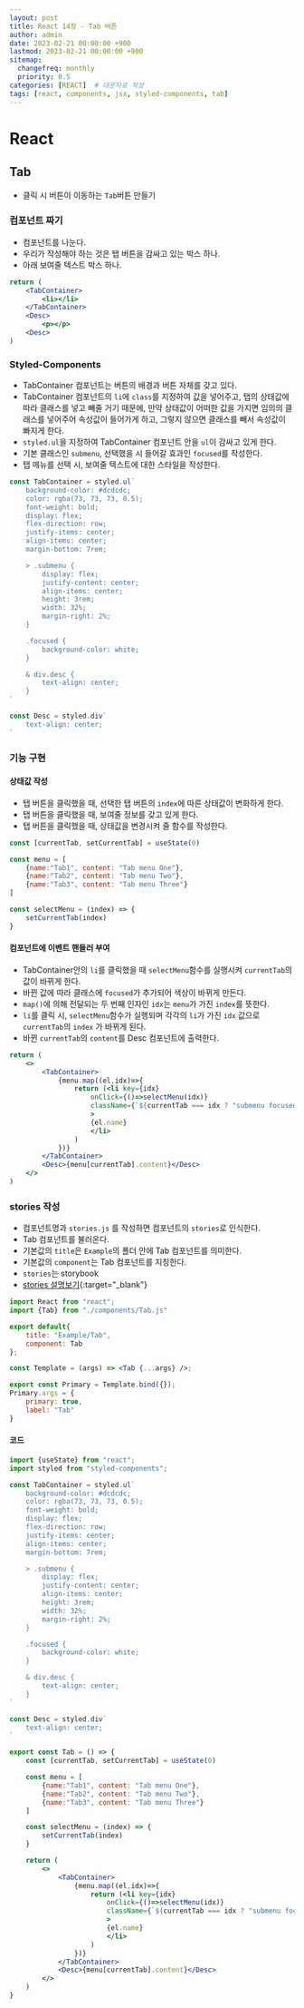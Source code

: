 ```yaml
---
layout: post
title: React 14장 - Tab 버튼
author: admin
date: 2023-02-21 00:00:00 +900
lastmod: 2023-02-21 00:00:00 +900
sitemap:
  changefreq: monthly
  priority: 0.5
categories: [REACT]  # 대문자로 작성
tags: [react, components, jsx, styled-components, tab]
---
```

# React
## Tab
- 클릭 시 버튼이 이동하는 `Tab`버튼 만들기

### 컴포넌트 짜기
- 컴포넌트를 나눈다.
- 우리가 작성해야 하는 것은 탭 버튼을 감싸고 있는 박스 하나.
- 아래 보여줄 텍스트 박스 하나.


```jsx
return (
    <TabContainer>
        <li></li>
    </TabContainer>
    <Desc>
        <p></p>
    <Desc>
)
```


### Styled-Components
- TabContainer 컴포넌트는 버튼의 배경과 버튼 자체를 갖고 있다.
- TabContainer 컴포넌트의 `li`에 `class`를 지정하여 값을 넣어주고, 탭의 상태값에 따라 클래스를 넣고 빼줄 거기 때문에, 만약 상태값이 어떠한 값을 가지면 임의의 클래스를 넣어주어 속성값이 들어가게 하고, 그렇지 않으면 클래스를 빼서 속성값이 빠지게 한다.
- `styled.ul`을 지정하여 TabContainer 컴포넌트 안을 `ul`이 감싸고 있게 한다.
- 기본 클래스인 `submenu`, 선택했을 시 들어갈 효과인 `focused`를 작성한다.
- 탭 메뉴를 선택 시, 보여줄 텍스트에 대한 스타일을 작성한다.



```jsx
const TabContainer = styled.ul`
    background-color: #dcdcdc;
    color: rgba(73, 73, 73, 0.5);
    font-weight: bold;
    display: flex;
    flex-direction: row;
    justify-items: center;
    align-items: center;
    margin-bottom: 7rem;

    > .submenu {
        display: flex;
        justify-content: center;
        align-items: center;
        height: 3rem;
        width: 32%;
        margin-right: 2%;
    }

    .focused {
        background-color: white;
    }

    & div.desc {
        text-align: center;
    }
`

const Desc = styled.div`
    text-align: center;
`
```


### 기능 구현
#### 상태값 작성
- 탭 버튼을 클릭했을 때, 선택한 탭 버튼의 `index`에 따른 상태값이 변화하게 한다.
- 탭 버튼을 클릭했을 때, 보여줄 정보를 갖고 있게 한다.
- 탭 버튼을 클릭했을 때, 상태값을 변경시켜 줄 함수를 작성한다.


```jsx
const [currentTab, setCurrentTab] = useState(0)

const menu = [
    {name:"Tab1", content: "Tab menu One"},
    {name:"Tab2", content: "Tab menu Two"},
    {name:"Tab3", content: "Tab menu Three"}
]

const selectMenu = (index) => {
    setCurrentTab(index)
}
```


#### 컴포넌트에 이벤트 핸들러 부여
- TabContainer안의 `li`를 클릭했을 때 `selectMenu`함수를 실행시켜 `currentTab`의 값이 바뀌게 한다.
- 바뀐 값에 따라 클래스에 `focused`가 추가되어 색상이 바뀌게 만든다.
- `map()`에 의해 전달되는 두 번째 인자인 `idx`는 `menu`가 가진 `index`를 뜻한다.
- `li`를 클릭 시, `selectMenu`함수가 실행되며 각각의 `li`가 가진 `idx` 값으로 `currentTab`의 `index` 가 바뀌게 된다.
- 바뀐 `currentTab`의 `content`를 Desc 컴포넌트에 출력한다.


```jsx
return (
    <>
        <TabContainer>
            {menu.map((el,idx)=>{
                return (<li key={idx}
                    onClick={()=>selectMenu(idx)}
                    className={`${currentTab === idx ? "submenu focused":"submenu"}`}
                    >
                    {el.name}
                    </li>
                )
            })}
        </TabContainer>
        <Desc>{menu[currentTab].content}</Desc>
    </>
)
```

### stories 작성
- 컴포넌트명과 `stories.js` 를 작성하면 컴포넌트의 `stories`로 인식한다.
- Tab 컴포넌트를 불러온다.
- 기본값의 `title`은 `Example`의 폴더 안에 Tab 컴포넌트를 의미한다.
- 기본값의 `component`는 Tab 컴포넌트를 지칭한다.
- `stories`는 storybook
- [stories 설명보기](https://choigirang.github.io/react/3-React-Storybook/){:target="_blank"}


```jsx
import React from "react";
import {Tab} from "./components/Tab.js"

export default{
    title: "Example/Tab",
    component: Tab
};

const Template = (args) => <Tab {...args} />;

export const Primary = Template.bind({});
Primary.args = {
    primary: true,
    label: "Tab"
}
```

#### 코드
```jsx
import {useState} from "react";
import styled from "styled-components";

const TabContainer = styled.ul`
    background-color: #dcdcdc;
    color: rgba(73, 73, 73, 0.5);
    font-weight: bold;
    display: flex;
    flex-direction: row;
    justify-items: center;
    align-items: center;
    margin-bottom: 7rem;

    > .submenu {
        display: flex;
        justify-content: center;
        align-items: center;
        height: 3rem;
        width: 32%;
        margin-right: 2%;
    }

    .focused {
        background-color: white;
    }

    & div.desc {
        text-align: center;
    }
`

const Desc = styled.div`
    text-align: center;
`

export const Tab = () => {
    const [currentTab, setCurrentTab] = useState(0)

    const menu = [
        {name:"Tab1", content: "Tab menu One"},
        {name:"Tab2", content: "Tab menu Two"},
        {name:"Tab3", content: "Tab menu Three"}
    ]

    const selectMenu = (index) => {
        setCurrentTab(index)
    }

    return (
        <>
            <TabContainer>
                {menu.map((el,idx)=>{
                    return (<li key={idx}
                        onClick={()=>selectMenu(idx)}
                        className={`${currentTab === idx ? "submenu focused":"submenu"}`}
                        >
                        {el.name}
                        </li>
                    )
                })}
            </TabContainer>
            <Desc>{menu[currentTab].content}</Desc>
        </>
    )
}
```